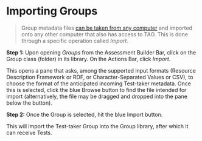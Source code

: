 # Importing Groups

>Group metadata files [can be taken from any computer](../groups/exporting-groups.md) and imported onto any other computer that also has access to TAO. This is done through a specific operation called *Import*.

**Step 1:** Upon opening *Groups* from the Assessment Builder Bar, click on the Group class (folder) in its library. On the Actions Bar, click *Import*.

This opens a pane that asks, among the supported input formats (Resource Description Framework or RDF, or Character-Separated Values or CSV), to choose the format of the anticipated incoming Test-taker metadata. Once this is selected, click the blue Browse button to find the file intended for import (alternatively, the file may be dragged and dropped into the pane below the button). 

**Step 2:** Once the Group is selected, hit the blue Import button.

This will import the Test-taker Group into the Group library, after which it can receive Tests.
